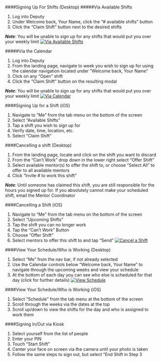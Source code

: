 ####Signing Up For Shifts (Desktop)
#####Via Available Shifts
1. Log into Deputy
2. Under Welcome back, Your Name, click the “# available shifts” button
3. Click the “Claim Shift” button next to the desired shifts

**_Note_**: You will be unable to sign up for any shifts that would put you over your weekly limit
[![Via Available Shifts](http://img.youtube.com/vi/Lts_yrt9HFQ/0.jpg)](http://www.youtube.com/watch?v=Lts_yrt9HFQ)

#####Via the Calendar
1. Log into Deputy
2. From the landing page, navigate to week you wish to sign up for using the calendar navigation located under “Welcome back, Your Name”
3. Click on any “Open” shift
4. Click the “Claim Shift” button on the resulting modal

**_Note_**: You will be unable to sign up for any shifts that would put you over your weekly limit
[![Via Calendar](http://img.youtube.com/vi/YIfVBLyQ9mg/0.jpg)](http://www.youtube.com/watch?v=YIfVBLyQ9mg)

####Signing Up for a Shift (iOS)
1. Navigate to “Me” from the tab menu on the bottom of the screen
2. Select “Available Shifts”
3. Tap a shift you wish to sign up for
4. Verify date, time, location, etc.
5. Select “Claim Shift”


####Cancelling a shift (Desktop)
1. From the landing page, locate and click on the shift you want to discard
2. From the “Can’t Work” drop down in the lower right select “Offer Shift”
3. Select available mentor(s) to offer the shift to, or choose “Select All” to offer to all available mentors
4. Click “Invite # to work this shift”

**_Note_**: Until someone has claimed this shift, you are still responsible for the hours you signed up for. If you absolutely cannot make your scheduled shift, email the Mentor Coordinator

####Cancelling a Shift (iOS)
1. Navigate to “Me” from the tab menu on the bottom of the screen
2. Select “Upcoming Shifts”
3. Tap the shift you can no longer work
4. Tap the “Can’t Work” Button
5. Choose “Offer Shift”
6. Select mentors to offer this shift to and tap “Send”
[![Cancel a Shift](http://img.youtube.com/vi/W1oAW1z5qYE/0.jpg)](http://www.youtube.com/watch?v=W1oAW1z5qYE)


####View Your Schedule/Who is Working (Desktop)
1. Select “Me” from the nav bar, if not already selected
2. Use the Calendar controls below “Welcome back, Your Name” to navigate through the upcoming weeks and view your schedule
3. At the bottom of each day you can see who else is scheduled for that day (click for further details)
[![View Schedule](http://img.youtube.com/vi/P-H_K1NEd0w/0.jpg)](http://www.youtube.com/watch?v=P-H_K1NEd0w)

####View Your Schedule/Who is Working (iOS)
1. Select “Schedule” from the tab menu at the bottom of the screen
2. Scroll through the weeks via the dates at the top
3. Scroll up/down to view the shifts for the day and who is assigned to work them


####Signing In/Out via Kiosk
1. Select yourself from the list of people
2. Enter your PIN
3. Touch "Start Shift”
4. Center your face on screen via the camera until your photo is taken
5. Follow the same steps to sign out, but select “End Shift in Step 3
